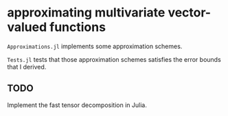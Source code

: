 # approximating multivariate vector-valued functions

`Approximations.jl` implements some approximation schemes.

`Tests.jl` tests that those approximation schemes satisfies the error bounds that I derived.



## TODO

Implement the fast tensor decomposition in Julia.
